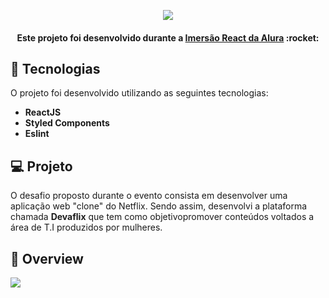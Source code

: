 <p align="center">
  <img src="https://i.postimg.cc/J0dTnDsm/ndice.png" align="center"/> 
</p>  
<h4 align="center">
Este projeto foi desenvolvido durante a <a href="https://www.alura.com.br/imersao-react/">Imersão React da Alura</a>  :rocket:
</h4>  

## :rocket: Tecnologias 
O projeto foi desenvolvido utilizando as seguintes tecnologias:
<ul style="list-style:">
    <strong><li>ReactJS </li>
    <li>Styled Components </li>
     <li>Eslint </li>
  </strong>
</ul>

## 💻 Projeto
O desafio proposto durante o evento consista em desenvolver uma aplicação web "clone" do Netflix. Sendo assim, desenvolvi a plataforma chamada 
<strong>Devaflix</strong> que tem como objetivopromover conteúdos voltados a área de T.I produzidos por mulheres. 

## :sunflower: Overview
<img src="./src/assets/gif/Dev_a_Flix__a_.gif">
